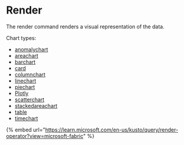 # Render

The render command renders a visual representation of the data.&#x20;

Chart types:

* [anomalychart](https://learn.microsoft.com/en-us/kusto/query/visualization-anomalychart?view=microsoft-fabric)
* [areachart](https://learn.microsoft.com/en-us/kusto/query/visualization-areachart?view=microsoft-fabric)
* [barchart](https://learn.microsoft.com/en-us/kusto/query/visualization-barchart?view=microsoft-fabric)
* [card](https://learn.microsoft.com/en-us/kusto/query/visualization-card?view=microsoft-fabric)
* [columnchart](https://learn.microsoft.com/en-us/kusto/query/visualization-columnchart?view=microsoft-fabric)
* [linechart](https://learn.microsoft.com/en-us/kusto/query/visualization-linechart?view=microsoft-fabric)
* [piechart](https://learn.microsoft.com/en-us/kusto/query/visualization-piechart?view=microsoft-fabric)
* [Plotly](https://learn.microsoft.com/en-us/kusto/query/visualization-plotly?view=microsoft-fabric)
* [scatterchart](https://learn.microsoft.com/en-us/kusto/query/visualization-scatterchart?view=microsoft-fabric)
* [stackedareachart](https://learn.microsoft.com/en-us/kusto/query/visualization-stackedareachart?view=microsoft-fabric)
* [table](https://learn.microsoft.com/en-us/kusto/query/visualization-table?view=microsoft-fabric)
* [timechart](https://learn.microsoft.com/en-us/kusto/query/visualization-timechart?view=microsoft-fabric)

{% embed url="https://learn.microsoft.com/en-us/kusto/query/render-operator?view=microsoft-fabric" %}
